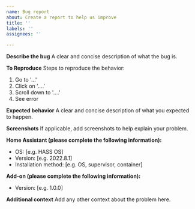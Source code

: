 ```yaml
---
name: Bug report
about: Create a report to help us improve
title: ''
labels: ''
assignees: ''

---
```


**Describe the bug**
A clear and concise description of what the bug is.

**To Reproduce**
Steps to reproduce the behavior:
1. Go to '...'
2. Click on '....'
3. Scroll down to '....'
4. See error

**Expected behavior**
A clear and concise description of what you expected to happen.

**Screenshots**
If applicable, add screenshots to help explain your problem.

**Home Assistant (please complete the following information):**
 - OS: [e.g. HASS OS]
 - Version: [e.g. 2022.8.1]
 - Installation method: [e.g. OS, supervisor, container]

**Add-on (please complete the following information):**
 - Version: [e.g. 1.0.0]

**Additional context**
Add any other context about the problem here.
